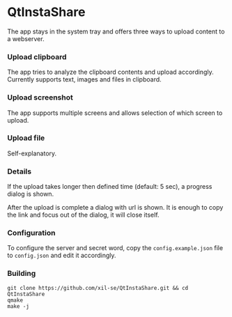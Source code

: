 # QtInstaShare

The app stays in the system tray and offers three ways to upload content to a webserver.

### Upload clipboard
The app tries to analyze the clipboard contents and upload accordingly.<br>Currently supports text, images and files in clipboard.

### Upload screenshot
The app supports multiple screens and allows selection of which screen to upload.

### Upload file
Self-explanatory.

### Details
If the upload takes longer then defined time (default: 5 sec), a progress dialog is shown.

After the upload is complete a dialog with url is shown. It is enough to copy the link and focus out of the dialog, it will close itself.

### Configuration
To configure the server and secret word, copy the `config.example.json` file to `config.json` and edit it accordingly.

### Building
    git clone https://github.com/xil-se/QtInstaShare.git && cd QtInstaShare
    qmake
    make -j